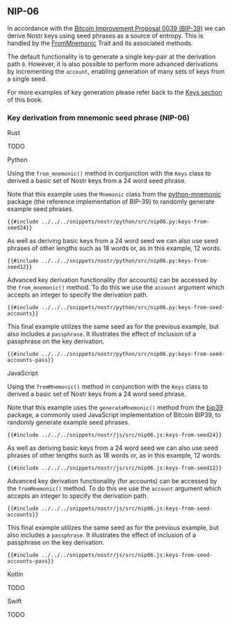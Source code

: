 ## NIP-06

In accordance with the [Bitcoin Improvement Proposal 0039 (BIP-39)](https://github.com/bitcoin/bips/blob/master/bip-0039.mediawiki) we can derive Nostr keys using seed phrases as a source of entropy. 
This is handled by the [FromMnemonic](https://docs.rs/nostr/latest/nostr/nips/nip06/trait.FromMnemonic.html) Trait and its associated methods.

The default functionality is to generate a single key-pair at the derivation path `0`. 
However, it is also possible to perform more advanced derivations by incrementing the `account`, 
enabling generation of many sets of keys from a single seed.

For more examples of key generation please refer back to the [Keys section](../signers/keys.md) of this book.

### Key derivation from mnemonic seed phrase (NIP-06)

<custom-tabs category="lang">

<div slot="title">Rust</div>
<section>

TODO

</section>

<div slot="title">Python</div>
<section>

Using the `from_mnemonic()` method in conjunction with the `Keys` class to derived a basic set of Nostr keys from a 24 word seed phrase.

Note that this example uses the `Mnemonic` class from the [python-mnemonic](https://github.com/trezor/python-mnemonic) package (the reference implementation of BIP-39) to randomly generate example seed phrases.

```python,ignore
{{#include ../../../snippets/nostr/python/src/nip06.py:keys-from-seed24}}
```

As well as deriving basic keys from a 24 word seed we can also use seed phrases of other lengths such as 18 words or, as in this example, 12 words.

```python,ignore
{{#include ../../../snippets/nostr/python/src/nip06.py:keys-from-seed12}}
```

Advanced key derivation functionality (for accounts) can be accessed by the `from_mnemonic()` method. 
To do this we use the `account` argument which accepts an integer to specify the derivation path.

```python,ignore
{{#include ../../../snippets/nostr/python/src/nip06.py:keys-from-seed-accounts}}
```

This final example utilizes the same seed as for the previous example, but also includes a `passphrase`. 
It illustrates the effect of inclusion of a passphrase on the key derivation.

```python,ignore
{{#include ../../../snippets/nostr/python/src/nip06.py:keys-from-seed-accounts-pass}}
```

</section>

<div slot="title">JavaScript</div>
<section>

Using the `fromMnemonic()` method in conjunction with the `Keys` class to derived a basic set of Nostr keys from a 24 word seed phrase.

Note that this example uses the `generateMnemonic()` method from the [bip39](https://github.com/bitcoinjs/bip39) package, a commonly used JavaScript implementation of Bitcoin BIP39, to randomly generate example seed phrases.

```javascript,ignore
{{#include ../../../snippets/nostr/js/src/nip06.js:keys-from-seed24}}
```

As well as deriving basic keys from a 24 word seed we can also use seed phrases of other lengths such as 18 words or, as in this example, 12 words.

```javascript,ignore
{{#include ../../../snippets/nostr/js/src/nip06.js:keys-from-seed12}}
```

Advanced key derivation functionality (for accounts) can be accessed by the `fromMnemonic()` method. 
To do this we use the `account` argument which accepts an integer to specify the derivation path.

```javascript,ignore
{{#include ../../../snippets/nostr/js/src/nip06.js:keys-from-seed-accounts}}
```

This final example utilizes the same seed as for the previous example, but also includes a `passphrase`. 
It illustrates the effect of inclusion of a passphrase on the key derivation.

```javascript,ignore
{{#include ../../../snippets/nostr/js/src/nip06.js:keys-from-seed-accounts-pass}}
```

</section>

<div slot="title">Kotlin</div>
<section>

TODO

</section>

<div slot="title">Swift</div>
<section>

TODO

</section>
</custom-tabs>
